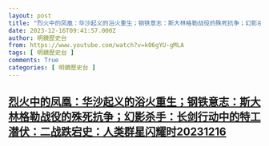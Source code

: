 ```yaml
---
layout: post
title: "烈火中的凤凰：华沙起义的浴火重生；钢铁意志：斯大林格勒战役的殊死抗争；幻影杀手：长剑行动中的特工潜伏：二战跌宕史：人类群星闪耀时20231216"
date: 2023-12-16T09:41:57.000Z
author: 明鏡歷史台
from: https://www.youtube.com/watch?v=k06gYU-gMLA
tags: [ 明鏡歷史台 ]
comments: True
categories: [ 明鏡歷史台 ]
---
```

<!--1702719717000-->
[烈火中的凤凰：华沙起义的浴火重生；钢铁意志：斯大林格勒战役的殊死抗争；幻影杀手：长剑行动中的特工潜伏：二战跌宕史：人类群星闪耀时20231216](https://www.youtube.com/watch?v=k06gYU-gMLA)
------

<div>

</div>
